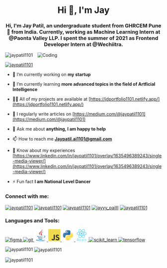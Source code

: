 <h1 align="center">Hi 👋, I'm Jay</h1>
<h3 align="center">Hi, I'm Jay Patil, an undergraduate student from GHRCEM Pune 🚀 from India. Currently, working as Machine Learning Intern at @Paonta Valley LLP. I spent the summer of 2021 as Frontend Developer Intern at @Wechiitra.</h3>
<img align="right" alt="Coding" width="400" src="https://www.qgengroup.com/wp-content/uploads/2020/05/gif-1.gif">

<p align="left"> <img src="https://komarev.com/ghpvc/?username=jaypatil1101&label=Profile%20views&color=0e75b6&style=flat" alt="jaypatil1101" /> </p>

<p align="left"> <a href="https://twitter.com/jaypatil1101" target="blank"><img src="https://img.shields.io/twitter/follow/jaypatil1101?logo=twitter&style=for-the-badge" alt="jaypatil1101" /></a> </p>

- 🔭 I’m currently working on **my startup**

- 🌱 I’m currently learning **more advanced topics in the field of Artficial Intelligence**

- 👨‍💻 All of my projects are available at [https://jdportfolio1101.netlify.app/](https://jdportfolio1101.netlify.app/)

- 📝 I regularly write articles on [https://medium.com/@jaypatil1101](https://medium.com/@jaypatil1101)

- 💬 Ask me about **anything, I am happy to help**

- 📫 How to reach me **Jaypatil.ai1101@gmail.com**

- 📄 Know about my experiences [https://www.linkedin.com/in/jaypatil1101/overlay/1635496389243/single-media-viewer/](https://www.linkedin.com/in/jaypatil1101/overlay/1635496389243/single-media-viewer/)

- ⚡ Fun fact **I am National Level Dancer**

<h3 align="left">Connect with me:</h3>
<p align="left">
<a href="https://twitter.com/jaypatil1101" target="blank"><img align="center" src="https://raw.githubusercontent.com/rahuldkjain/github-profile-readme-generator/master/src/images/icons/Social/twitter.svg" alt="jaypatil1101" height="30" width="40" /></a>
<a href="https://linkedin.com/in/jaypatil1101" target="blank"><img align="center" src="https://raw.githubusercontent.com/rahuldkjain/github-profile-readme-generator/master/src/images/icons/Social/linked-in-alt.svg" alt="jaypatil1101" height="30" width="40" /></a>
<a href="https://kaggle.com/jaypatil1101" target="blank"><img align="center" src="https://raw.githubusercontent.com/rahuldkjain/github-profile-readme-generator/master/src/images/icons/Social/kaggle.svg" alt="jaypatil1101" height="30" width="40" /></a>
<a href="https://instagram.com/jayyy_pailll" target="blank"><img align="center" src="https://raw.githubusercontent.com/rahuldkjain/github-profile-readme-generator/master/src/images/icons/Social/instagram.svg" alt="jayyy_pailll" height="30" width="40" /></a>
<a href="https://medium.com/jaypatil1101" target="blank"><img align="center" src="https://raw.githubusercontent.com/rahuldkjain/github-profile-readme-generator/master/src/images/icons/Social/medium.svg" alt="jaypatil1101" height="30" width="40" /></a>
</p>

<h3 align="left">Languages and Tools:</h3>
<p align="left"> <a href="https://www.figma.com/" target="_blank" rel="noreferrer"> <img src="https://www.vectorlogo.zone/logos/figma/figma-icon.svg" alt="figma" width="40" height="40"/> </a> <a href="https://git-scm.com/" target="_blank" rel="noreferrer"> <img src="https://www.vectorlogo.zone/logos/git-scm/git-scm-icon.svg" alt="git" width="40" height="40"/> </a> <a href="https://www.java.com" target="_blank" rel="noreferrer"> <img src="https://raw.githubusercontent.com/devicons/devicon/master/icons/java/java-original.svg" alt="java" width="40" height="40"/> </a> <a href="https://developer.mozilla.org/en-US/docs/Web/JavaScript" target="_blank" rel="noreferrer"> <img src="https://raw.githubusercontent.com/devicons/devicon/master/icons/javascript/javascript-original.svg" alt="javascript" width="40" height="40"/> </a> <a href="https://www.python.org" target="_blank" rel="noreferrer"> <img src="https://raw.githubusercontent.com/devicons/devicon/master/icons/python/python-original.svg" alt="python" width="40" height="40"/> </a> <a href="https://reactjs.org/" target="_blank" rel="noreferrer"> <img src="https://raw.githubusercontent.com/devicons/devicon/master/icons/react/react-original-wordmark.svg" alt="react" width="40" height="40"/> </a> <a href="https://scikit-learn.org/" target="_blank" rel="noreferrer"> <img src="https://upload.wikimedia.org/wikipedia/commons/0/05/Scikit_learn_logo_small.svg" alt="scikit_learn" width="40" height="40"/> </a> <a href="https://www.tensorflow.org" target="_blank" rel="noreferrer"> <img src="https://www.vectorlogo.zone/logos/tensorflow/tensorflow-icon.svg" alt="tensorflow" width="40" height="40"/> </a> </p>

<p><img align="left" src="https://github-readme-stats.vercel.app/api/top-langs?username=jaypatil1101&show_icons=true&locale=en&layout=compact" alt="jaypatil1101" /></p>

<p>&nbsp;<img align="center" src="https://github-readme-stats.vercel.app/api?username=jaypatil1101&show_icons=true&locale=en" alt="jaypatil1101" /></p>

<p><img align="center" src="https://github-readme-streak-stats.herokuapp.com/?user=jaypatil1101&" alt="jaypatil1101" /></p>

